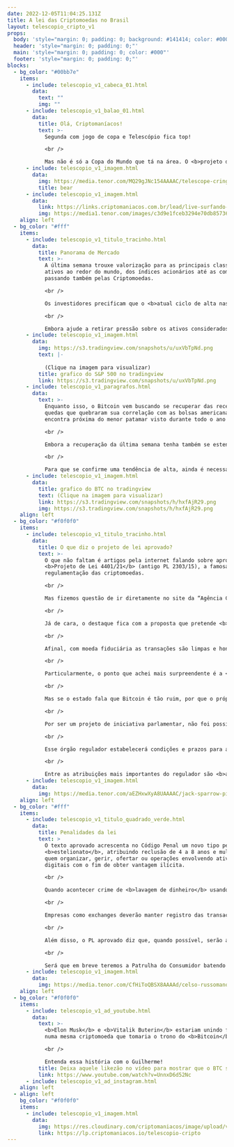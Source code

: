 ```yaml
---
date: 2022-12-05T11:04:25.131Z
title: A lei das Criptomoedas no Brasil
layout: telescopio_cripto_v1
props:
  body: 'style="margin: 0; padding: 0; background: #141414; color: #000"'
  header: 'style="margin: 0; padding: 0;"'
  main: 'style="margin: 0; padding: 0; color: #000"'
  footer: 'style="margin: 0; padding: 0;"'
blocks:
  - bg_color: "#00bb7e"
    items:
      - include: telescopio_v1_cabeca_01.html
        data:
          text: ""
          img: ""
      - include: telescopio_v1_balao_01.html
        data:
          title: Olá, Criptomaníacos!
          text: >-
            Segunda com jogo de copa e Telescópio fica top!

            <br />

            Mas não é só a Copa do Mundo que tá na área. O <b>projeto de regulamentação das criptomoedas</b> também tá aí. Não tem como ignorá-lo e por isso vamos dar uma olhadinha na edição de hoje.
      - include: telescopio_v1_imagem.html
        data:
          img: https://media.tenor.com/MQ29gJNc154AAAAC/telescope-cringe.gif
          title: bear
      - include: telescopio_v1_imagem.html
        data:
          link: https://links.criptomaniacos.com.br/lead/live-surfando-os-ciclos
          img: https://media1.tenor.com/images/c3d9e1fceb3294e70db857362c2c0994/tenor.gif?itemid=27198412
    align: left
  - bg_color: "#fff"
    items:
      - include: telescopio_v1_titulo_tracinho.html
        data:
          title: Panorama de Mercado
          text: >-
            A última semana trouxe valorização para as principais classes de
            ativos ao redor do mundo, dos índices acionários até as commodities,
            passando também pelas Criptomoedas.

            <br />

            Os investidores precificam que o <b>atual ciclo de alta nas taxas de juros americanas esteja próximo do seu fim</b>, restando uma elevação residual entre 0,50% e 0,75% para ser feito pelo FED nas próximas reuniões.

            <br />

            Embora ajude a retirar pressão sobre os ativos considerados de risco, o índice S&P 500 se encontra próximo a uma importante linha de tendência de baixa, que deve oferecer resistência aos preços e pode desacelerar a recuperação vista ao longo das últimas 7 semanas.
      - include: telescopio_v1_imagem.html
        data:
          img: https://s3.tradingview.com/snapshots/u/uxVbTpNd.png
          text: |-
            
            (Clique na imagem para visualizar)
          title: grafico do S&P 500 no tradingview
          link: https://s3.tradingview.com/snapshots/u/uxVbTpNd.png
      - include: telescopio_v1_paragrafos.html
        data:
          text: >-
            Enquanto isso, o Bitcoin vem buscando se recuperar das recentes
            quedas que quebraram sua correlação com as bolsas americanas e se
            encontra próxima do menor patamar visto durante todo o ano de 2022.

            <br />

            Embora a recuperação da última semana tenha também se estendido para as <b>altcoins</b>, o <b>aumento na dominância do Bitcoin</b> sinaliza uma preferência dos investidores pela principal criptomoeda do mercado neste momento de incertezas.

            <br />

            Para que se confirme uma tendência de alta, ainda é necessário que o Bitcoin supere a importante região dos <b>US$18.000</b>, que ofereceu suporte aos preços pelos últimos 5 meses, mas que agora deve desempenhar papel de resistência.
      - include: telescopio_v1_imagem.html
        data:
          title: grafico do BTC no tradingview
          text: (Clique na imagem para visualizar)
          link: https://s3.tradingview.com/snapshots/h/hxfAjR29.png
          img: https://s3.tradingview.com/snapshots/h/hxfAjR29.png
    align: left
  - bg_color: "#f0f0f0"
    items:
      - include: telescopio_v1_titulo_tracinho.html
        data:
          title: O que diz o projeto de lei aprovado?
          text: >-
            O que não faltam é artigos pela internet falando sobre aprovação do
            <b>Projeto de Lei 4401/21</b> (antigo PL 2303/15), a famosa
            regulamentação das criptomoedas. 

            <br />

            Mas fizemos questão de ir diretamente no site da “Agência Câmara de Notícias” e pegar a informação na fonte certa, além de focar só no que mais te interessa.

            <br />

            Já de cara, o destaque fica com a proposta que pretende <b>coibir crimes de estelionato e lavagem de dinheiro</b> relacionados à transação de ativo digital.

            <br />

            Afinal, com moeda fiduciária as transações são limpas e honestas e não é lá que a maior parte dos crimes financeiros acontecem, né? (leia com seu tom de ironia em nível máximo)

            <br />

            Particularmente, o ponto que achei mais surpreendente é a <b>permissão para órgãos e entidades da administração pública manterem contas em exchanges</b> e realizarem operações com ativos digitais e derivados.

            <br />

            Mas se o estado fala que Bitcoin é tão ruim, por que o próprio estado pode investir no ativo? No mínimo, a fala é incoerente, né?

            <br />

            Por ser um projeto de iniciativa parlamentar, não foi possível citar explicitamente que será o <b>Banco Central o órgão regulamentador do mercado no Brasil</b>, mas é o que se espera.

            <br />

            Esse órgão regulador estabelecerá condições e prazos para a adequação às regras do projeto por parte das exchanges e demais empresas do setor. 

            <br />

            Entre as atribuições mais importantes do regulador são <b>autorizar o funcionamento, a transferência de controle e outras movimentações acionárias das empresas</b>, além de <b>supervisionar o mercado cripto no Brasil</b> de modo geral.
      - include: telescopio_v1_imagem.html
        data:
          img: https://media.tenor.com/aEZHxwXyA8UAAAAC/jack-sparrow-pirates-of-the-caribbean.gif
    align: left
  - bg_color: "#fff"
    items:
      - include: telescopio_v1_titulo_quadrado_verde.html
        data:
          title: Penalidades da lei
          text: >
            O texto aprovado acrescenta no Código Penal um novo tipo penal de
            <b>estelionato</b>, atribuindo reclusão de 4 a 8 anos e multa para
            quem organizar, gerir, ofertar ou operações envolvendo ativos
            digitais com o fim de obter vantagem ilícita.

            <br />

            Quando acontecer crime de <b>lavagem de dinheiro</b> usando cripto, poderá haver um agravante de 1/3 a 2/3 a mais na pena de reclusão, que é  de 3 a 10 anos.

            <br />

            Empresas como exchanges deverão manter registro das transações para fins de <b>repasse de informações aos órgãos de fiscalização</b> e combate ao crime organizado e à lavagem de dinheiro.

            <br />

            Além disso, o PL aprovado diz que, quando possível, serão aplicadas as regras do <b>Código de Defesa do Consumidor</b> para as operações do mercado de criptomoedas.

            <br />

            Será que em breve teremos a Patrulha do Consumidor batendo na porta das corretoras?
      - include: telescopio_v1_imagem.html
        data:
          img: https://media.tenor.com/CfHiToQBSX8AAAAd/celso-russomano-aqui-agora.gif
    align: left
  - bg_color: "#f0f0f0"
    items:
      - include: telescopio_v1_ad_youtube.html
        data:
          text: >-
            <b>Elon Musk</b> e <b>Vitalik Buterin</b> estariam unindo forças
            numa mesma criptomoeda que tomaria o trono do <b>Bitcoin</b>. Será?

            <br />

            Entenda essa história com o Guilherme!
          title: Deixa aquele likezão no vídeo para mostrar que o BTC sempre será rei!
          link: https://www.youtube.com/watch?v=UnnxD6d52Nc
      - include: telescopio_v1_ad_instagram.html
    align: left
  - align: left
    bg_color: "#f0f0f0"
    items:
      - include: telescopio_v1_imagem.html
        data:
          img: https://res.cloudinary.com/criptomaniacos/image/upload/v1662133224/telescopio/inscreva-se-telescopio.png
          link: https://lp.criptomaniacos.io/telescopio-cripto
---
```

